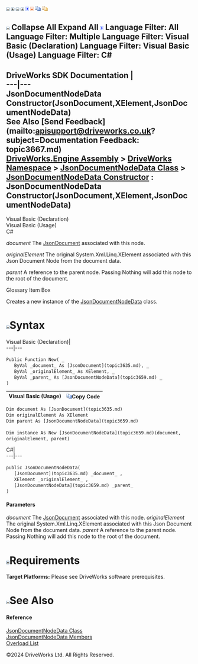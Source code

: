 ![](dotnetimages/collapse.gif) ![](dotnetimages/expand.gif) ![](dotnetimages/collapse.gif) ![](dotnetimages/expand.gif) ![](dotnetimages/drpdown.gif) ![](dotnetimages/drpdown_orange.gif) ![](dotnetimages/copycode.gif) ![](dotnetimages/copycodeHighlight.gif)

![](dotnetimages/collapse.gif) Collapse All Expand All ![](dotnetimages/drpdown.gif) Language Filter: All  Language Filter: Multiple  Language Filter: Visual Basic (Declaration) Language Filter: Visual Basic (Usage) Language Filter: C#  
---  
DriveWorks SDK Documentation  |   
---|---  
JsonDocumentNodeData Constructor(JsonDocument,XElement,JsonDocumentNodeData)   
See Also [Send Feedback](mailto:apisupport@driveworks.co.uk?subject=Documentation Feedback: topic3667.md)  
[DriveWorks.Engine Assembly](topic2156.md) > [DriveWorks Namespace](topic2159.md) > [JsonDocumentNodeData Class](topic3659.md) > [JsonDocumentNodeData Constructor](topic3665.md) : JsonDocumentNodeData Constructor(JsonDocument,XElement,JsonDocumentNodeData)  
---  
  
Visual Basic (Declaration)    
Visual Basic (Usage)    
C# 

_document_
    The [JsonDocument](topic3635.md) associated with this node.

_originalElement_
    The original System.Xml.Linq.XElement associated with this Json Document Node from the document data.

_parent_
    A reference to the parent node. Passing Nothing will add this node to the root of the document.

Glossary Item Box

Creates a new instance of the [JsonDocumentNodeData](topic3659.md) class. 

# ![](dotnetimages/collapse.gif)Syntax

Visual Basic (Declaration)|   
---|---  
      
    
    Public Function New( _
       ByVal _document_ As [JsonDocument](topic3635.md), _
       ByVal _originalElement_ As XElement, _
       ByVal _parent_ As [JsonDocumentNodeData](topic3659.md) _
    )  
  
Visual Basic (Usage)| ![](dotnetimages/copycode.gif)Copy Code  
---|---  
      
    
    Dim document As [JsonDocument](topic3635.md)
    Dim originalElement As XElement
    Dim parent As [JsonDocumentNodeData](topic3659.md)
     
    Dim instance As New [JsonDocumentNodeData](topic3659.md)(document, originalElement, parent)  
  
C#|   
---|---  
      
    
    public JsonDocumentNodeData( 
       [JsonDocument](topic3635.md) _document_ ,
       XElement _originalElement_ ,
       [JsonDocumentNodeData](topic3659.md) _parent_
    )  
  
#### Parameters

 _document_
    The [JsonDocument](topic3635.md) associated with this node.
_originalElement_
    The original System.Xml.Linq.XElement associated with this Json Document Node from the document data.
_parent_
    A reference to the parent node. Passing Nothing will add this node to the root of the document.

# ![](dotnetimages/collapse.gif)Requirements

**Target Platforms:** Please see DriveWorks software prerequisites.

# ![](dotnetimages/collapse.gif)See Also

#### Reference

[JsonDocumentNodeData Class](topic3659.md)   
[JsonDocumentNodeData Members](topic3660.md)   
[Overload List](topic3665.md)

©2024 DriveWorks Ltd. All Rights Reserved.
